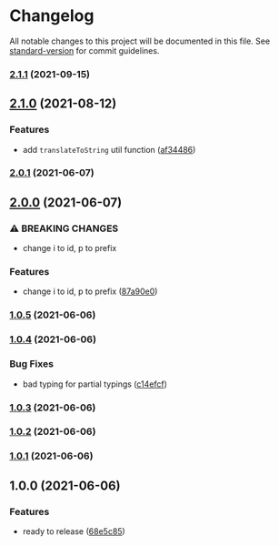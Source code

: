 # Changelog

All notable changes to this project will be documented in this file. See [standard-version](https://github.com/conventional-changelog/standard-version) for commit guidelines.

### [2.1.1](https://github.com/ddadaal/react-typed-i18n/compare/v2.1.0...v2.1.1) (2021-09-15)

## [2.1.0](https://github.com/ddadaal/react-typed-i18n/compare/v2.0.1...v2.1.0) (2021-08-12)


### Features

* add `translateToString` util function ([af34486](https://github.com/ddadaal/react-typed-i18n/commit/af34486abc16f0e853cc18e54219464158f20311))

### [2.0.1](https://github.com/ddadaal/react-typed-i18n/compare/v2.0.0...v2.0.1) (2021-06-07)

## [2.0.0](https://github.com/ddadaal/react-typed-i18n/compare/v1.0.5...v2.0.0) (2021-06-07)


### ⚠ BREAKING CHANGES

*  change i to id, p to prefix

### Features

*  change i to id, p to prefix ([87a90e0](https://github.com/ddadaal/react-typed-i18n/commit/87a90e000981481286e702a495f3e3cbb4d75048))

### [1.0.5](https://github.com/ddadaal/react-typed-i18n/compare/v1.0.4...v1.0.5) (2021-06-06)

### [1.0.4](https://github.com/ddadaal/react-typed-i18n/compare/v1.0.3...v1.0.4) (2021-06-06)


### Bug Fixes

* bad typing for partial typings ([c14efcf](https://github.com/ddadaal/react-typed-i18n/commit/c14efcfc2fbfe4015b5716ea62baed9a906539e6))

### [1.0.3](https://github.com/ddadaal/react-typed-i18n/compare/v1.0.2...v1.0.3) (2021-06-06)

### [1.0.2](https://github.com/ddadaal/react-typed-i18n/compare/v1.0.1...v1.0.2) (2021-06-06)

### [1.0.1](https://github.com/ddadaal/react-typed-i18n/compare/v1.0.0...v1.0.1) (2021-06-06)

## 1.0.0 (2021-06-06)


### Features

* ready to release ([68e5c85](https://github.com/ddadaal/react-typed-i18n/commit/68e5c85b57a441a807b71bd62f2dbb18a6ede7c2))
